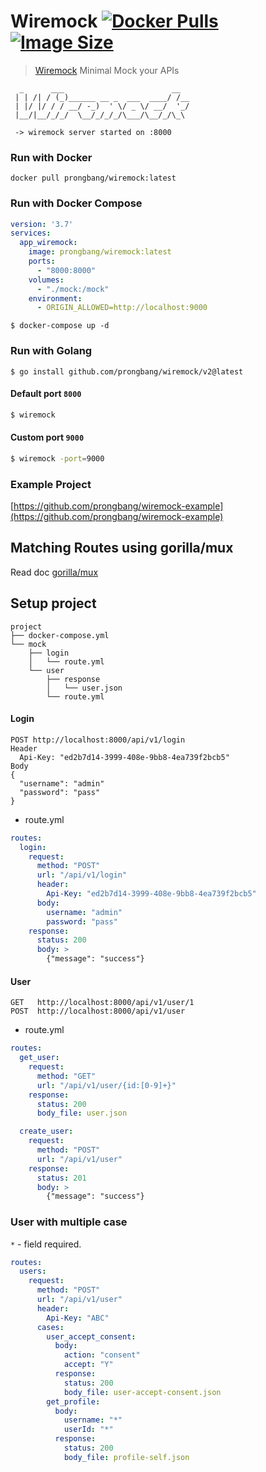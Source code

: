 # Wiremock [![Docker Pulls](https://img.shields.io/docker/pulls/prongbang/wiremock.svg)](https://hub.docker.com/r/prongbang/wiremock/) [![Image Size](https://img.shields.io/docker/image-size/prongbang/wiremock.svg)](https://hub.docker.com/r/prongbang/wiremock/)

> [Wiremock](https://hub.docker.com/r/prongbang/wiremock) Minimal Mock your APIs 

```shell script
  _      ___                        __  
 | | /| / (_)______ __ _  ___  ____/ /__
 | |/ |/ / / __/ -_)  ' \/ _ \/ __/  '_/
 |__/|__/_/_/  \__/_/_/_/\___/\__/_/\_\

 -> wiremock server started on :8000
```

### Run with Docker

```shell
docker pull prongbang/wiremock:latest
```

### Run with Docker Compose

```yaml
version: '3.7'
services:
  app_wiremock:
    image: prongbang/wiremock:latest
    ports:
      - "8000:8000"
    volumes:
      - "./mock:/mock"
    environment:
      - ORIGIN_ALLOWED=http://localhost:9000
```

```
$ docker-compose up -d
```

### Run with Golang

```shell script
$ go install github.com/prongbang/wiremock/v2@latest
```

#### Default port `8000`

```bash
$ wiremock
```

#### Custom port `9000`

```bash
$ wiremock -port=9000
```

### Example Project

[https://github.com/prongbang/wiremock-example](https://github.com/prongbang/wiremock-example)

## Matching Routes using gorilla/mux

Read doc [gorilla/mux](https://github.com/gorilla/mux#matching-routes)

## Setup project

```shell script
project
├── docker-compose.yml
└── mock
    ├── login
    │   └── route.yml
    └── user
        ├── response
        │   └── user.json
        └── route.yml
```

#### Login

```shell script
POST http://localhost:8000/api/v1/login
Header
  Api-Key: "ed2b7d14-3999-408e-9bb8-4ea739f2bcb5"
Body
{
  "username": "admin"
  "password": "pass"
}
```

- route.yml

```yaml
routes:
  login:
    request:
      method: "POST"
      url: "/api/v1/login"
      header:
        Api-Key: "ed2b7d14-3999-408e-9bb8-4ea739f2bcb5"
      body:
        username: "admin"
        password: "pass"
    response:
      status: 200
      body: >
        {"message": "success"}
```

#### User

```shell script
GET   http://localhost:8000/api/v1/user/1
POST  http://localhost:8000/api/v1/user
```

- route.yml

```yaml
routes:
  get_user:
    request:
      method: "GET"
      url: "/api/v1/user/{id:[0-9]+}"
    response:
      status: 200
      body_file: user.json

  create_user:
    request:
      method: "POST"
      url: "/api/v1/user"
    response:
      status: 201
      body: >
        {"message": "success"}
```

### User with multiple case

```*``` - field required.

```yaml
routes:
  users:
    request:
      method: "POST"
      url: "/api/v1/user"
      header:
        Api-Key: "ABC"
      cases:
        user_accept_consent:
          body:
            action: "consent"
            accept: "Y"
          response:
            status: 200
            body_file: user-accept-consent.json
        get_profile:
          body:
            username: "*"
            userId: "*"
          response:
            status: 200
            body_file: profile-self.json
```
